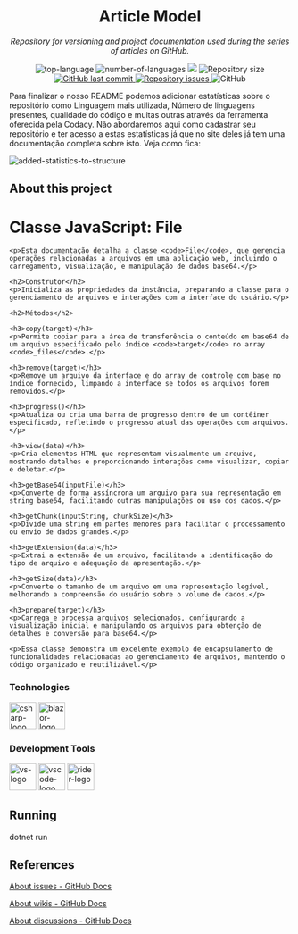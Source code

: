 <h1 align="center">Article Model</h1>
<p align="center"><i>Repository for versioning and project documentation used during the series of articles on GitHub.</i></p>

<p align="center" display="inline-block">
  <img src="https://img.shields.io/github/languages/top/Editora-Artigos/article-model" alt="top-language"/>
  <img src="https://img.shields.io/github/languages/count/Editora-Artigos/article-model.svg" alt="number-of-languages"/>
  <a href="https://www.codacy.com/gh/Editora-Artigos/article-model/dashboard?utm_source=github.com&amp;utm_medium=referral&amp;utm_content=Editora-Artigos/article-model&amp;utm_campaign=Badge_Grade"><img src="https://app.codacy.com/project/badge/Grade/a148a172d5b6471098a0f0166b08e542"/></a>
  <img alt="Repository size" src="https://img.shields.io/github/repo-size/Editora-Artigos/article-model.svg">
  <a href="https://github.com/Editora-Artigos/article-model/commits/master">
    <img alt="GitHub last commit" src="https://img.shields.io/github/last-commit/Editora-Artigos/article-model.svg">
  </a>

  <a href="https://github.com/Editora-Artigos/article-model">
    <img alt="Repository issues" src="https://img.shields.io/github/issues/Editora-Artigos/article-model.svg">
  </a>

  <img alt="GitHub" src="https://img.shields.io/github/license/Editora-Artigos/article-model.svg">
  </p>
</p>

Para finalizar o nosso README podemos adicionar estatísticas sobre o repositório como Linguagem mais utilizada, Número de linguagens presentes, qualidade do código e muitas outras através da ferramenta oferecida pela Codacy. Não abordaremos aqui como cadastrar seu repositório e ter acesso a estas estatísticas já que no site deles já tem uma documentação completa sobre isto. Veja como fica:

![added-statistics-to-structure](https://raw.githubusercontent.com/balta-io/blog/main/documentacao-com-github/images/added-statistics-to-structure.jpg)

##  About this project

<h1>Classe JavaScript: File</h1>

    <p>Esta documentação detalha a classe <code>File</code>, que gerencia operações relacionadas a arquivos em uma aplicação web, incluindo o carregamento, visualização, e manipulação de dados base64.</p>

    <h2>Construtor</h2>
    <p>Inicializa as propriedades da instância, preparando a classe para o gerenciamento de arquivos e interações com a interface do usuário.</p>

    <h2>Métodos</h2>

    <h3>copy(target)</h3>
    <p>Permite copiar para a área de transferência o conteúdo em base64 de um arquivo especificado pelo índice <code>target</code> no array <code>_files</code>.</p>

    <h3>remove(target)</h3>
    <p>Remove um arquivo da interface e do array de controle com base no índice fornecido, limpando a interface se todos os arquivos forem removidos.</p>

    <h3>progress()</h3>
    <p>Atualiza ou cria uma barra de progresso dentro de um contêiner especificado, refletindo o progresso atual das operações com arquivos.</p>

    <h3>view(data)</h3>
    <p>Cria elementos HTML que representam visualmente um arquivo, mostrando detalhes e proporcionando interações como visualizar, copiar e deletar.</p>

    <h3>getBase64(inputFile)</h3>
    <p>Converte de forma assíncrona um arquivo para sua representação em string base64, facilitando outras manipulações ou uso dos dados.</p>

    <h3>getChunk(inputString, chunkSize)</h3>
    <p>Divide uma string em partes menores para facilitar o processamento ou envio de dados grandes.</p>

    <h3>getExtension(data)</h3>
    <p>Extrai a extensão de um arquivo, facilitando a identificação do tipo de arquivo e adequação da apresentação.</p>

    <h3>getSize(data)</h3>
    <p>Converte o tamanho de um arquivo em uma representação legível, melhorando a compreensão do usuário sobre o volume de dados.</p>

    <h3>prepare(target)</h3>
    <p>Carrega e processa arquivos selecionados, configurando a visualização inicial e manipulando os arquivos para obtenção de detalhes e conversão para base64.</p>

    <p>Essa classe demonstra um excelente exemplo de encapsulamento de funcionalidades relacionadas ao gerenciamento de arquivos, mantendo o código organizado e reutilizável.</p>

### Technologies
<p display="inline-block">
  <img width="48" src="https://www.freeiconspng.com/uploads/c-logo-icon-18.png" alt="csharp-logo"/>
  <img width="48" src="https://upload.wikimedia.org/wikipedia/commons/d/d0/Blazor.png" alt="blazor-logo"/>
</p>
                                                                                                  
### Development Tools

<p display="inline-block">
  <img width="48" src="https://static.wikia.nocookie.net/logopedia/images/e/ec/Microsoft_Visual_Studio_2022.svg" alt="vs-logo"/>
  <img width="48" src="https://upload.wikimedia.org/wikipedia/commons/thumb/9/9a/Visual_Studio_Code_1.35_icon.svg/2048px-Visual_Studio_Code_1.35_icon.svg.png" alt="vscode-logo"/>
  <img width="48" src="https://resources.jetbrains.com/storage/products/rider/img/meta/rider_logo_300x300.png" alt="rider-logo"/>
</p>

## Running
dotnet run

## References
[About issues - GitHub Docs](https://docs.github.com/en/issues/tracking-your-work-with-issues/about-issues)

[About wikis - GitHub Docs](https://docs.github.com/en/communities/documenting-your-project-with-wikis/about-wikis)

[About discussions - GitHub Docs](https://docs.github.com/en/discussions/collaborating-with-your-community-using-discussions/about-discussions)
